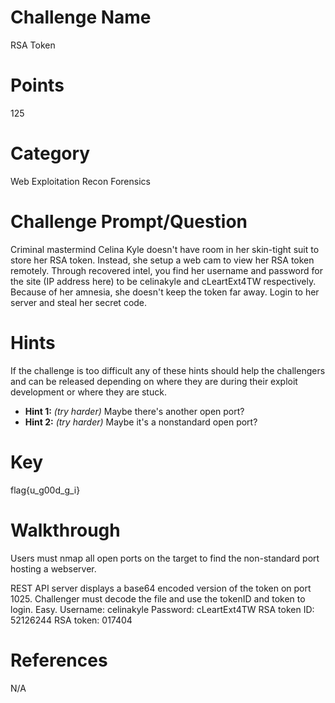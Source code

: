 

# Challenge Name

RSA Token

# Points
125

# Category

Web Exploitation 
Recon
Forensics


# Challenge Prompt/Question

Criminal mastermind Celina Kyle doesn't have room in her skin-tight suit to store her RSA token. Instead, she setup a web cam to view her RSA token remotely. Through recovered intel, you find her username and password for the site (IP address here) to be celinakyle and cLeartExt4TW respectively. Because of her amnesia, she doesn't keep the token far away. Login to her server and steal her secret code.




# Hints


If the challenge is too difficult any of these hints should help the challengers and can be released depending on where they are during their exploit development or where they are stuck.

* __Hint 1:__ *(try harder)* Maybe there's another open port?
* __Hint 2:__ *(try harder)* Maybe it's a nonstandard open port?


# Key

flag{u_g00d_g_i}


# Walkthrough
Users must nmap all open ports on the target to find the non-standard port hosting a webserver. 

REST API server displays a base64 encoded version of the token on port 1025. Challenger must decode the file and use the tokenID and token to login. Easy.
Username: celinakyle
Password: cLeartExt4TW
RSA token ID: 52126244 
RSA token: 017404


# References
N/A
